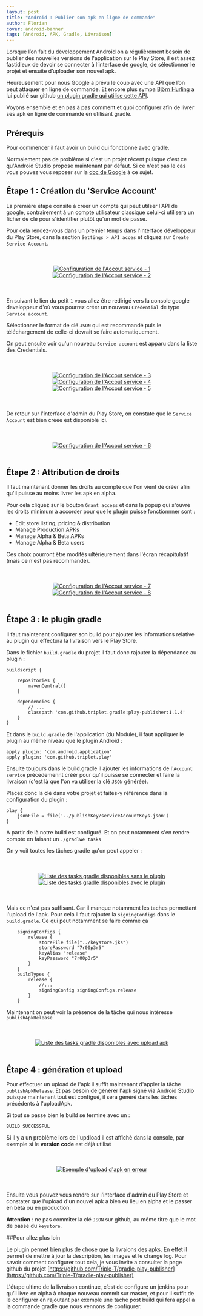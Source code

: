 ```yaml
---
layout: post
title: "Android : Publier son apk en ligne de commande"
author: Florian
cover: android-banner
tags: [Android, APK, Gradle, Livraison]
---
```


Lorsque l’on fait du développement Android on a régulièrement besoin de publier des nouvelles versions de l'application sur le Play Store, 
il est assez fastidieux de devoir se connecter à l’interface de google, de sélectionner le projet et ensuite d’uploader son nouvel apk.

Heureusement pour nous Google a prévu le coup avec une API que l’on peut attaquer en ligne de commande.
Et encore plus sympa [Björn Hurling](https://plus.google.com/+Bj%C3%B6rnHurling/posts) a lui publié sur github 
[un plugin gradle qui utilise cette API](https://github.com/Triple-T/gradle-play-publisher).

Voyons ensemble et en pas à pas comment et quoi configurer afin de livrer ses apk en ligne de commande en utilisant gradle.

<!-- break -->
  
## Prérequis

Pour commencer il faut avoir un build qui fonctionne avec gradle. 

Normalement pas de problème si c'est un projet récent puisque c'est ce qu'Android Studio propose maintenant par défaut.
Si ce n'est pas le cas vous pouvez vous reposer sur la [doc de Google](http://tools.android.com/tech-docs/new-build-system/intellij_to_gradle) à ce sujet.


## Étape 1 : Création du 'Service Account'

La première étape consite à créer un compte qui peut utilser l'API de google, contrairement à un compte utilisateur classique celui-ci utilisera un ficher de clé pour s'identifier plutôt qu'un mot de passe.

Pour cela rendez-vous dans un premier temps dans l'interface développeur du Play Store, dans la section `Settings > API acces` et cliquez sur `Create Service Account`.

<div style="text-align:center;margin:50px">
  <a href="/images/postAndroidGradle/Android_Gradle_PublishAPK_ConfigureAccount_Screen1.png" data-lightbox="group-1" title="Configuration de l'Accout service - 1" class="inlineBoxes">
    <img class="medium" src="/images/postAndroidGradle/Android_Gradle_PublishAPK_ConfigureAccount_Screen1.png" alt="Configuration de l'Accout service - 1"/>
  </a>
  <a href="/images/postAndroidGradle/Android_Gradle_PublishAPK_ConfigureAccount_Screen2.png" data-lightbox="group-1" title="Configuration de l'Accout service - 2" class="inlineBoxes">
    <img class="medium" src="/images/postAndroidGradle/Android_Gradle_PublishAPK_ConfigureAccount_Screen2.png" alt="Configuration de l'Accout service - 2"/>
  </a>
</div>

En suivant le lien du petit `1` vous allez être redirigé vers la console google developpeur d'où vous pourrez créer un nouveau `Credential`  de type `Service account`.

Sélectionner le format de clé `JSON` qui est recommandé puis le téléchargement de celle-ci devrait se faire automatiquement.

On peut ensuite voir qu'un nouveau `Service account` est apparu dans la liste des Credentials.

<div style="text-align:center;margin:50px">
  <a href="/images/postAndroidGradle/Android_Gradle_PublishAPK_ConfigureAccount_Screen3.png" data-lightbox="group-1" title="Configuration de l'Accout service - 3" class="inlineBoxes">
    <img class="medium" src="/images/postAndroidGradle/Android_Gradle_PublishAPK_ConfigureAccount_Screen3.png" alt="Configuration de l'Accout service - 3"/>
  </a>
  <a href="/images/postAndroidGradle/Android_Gradle_PublishAPK_ConfigureAccount_Screen4.png" data-lightbox="group-1" title="Configuration de l'Accout service - 4" class="inlineBoxes">
    <img class="medium" src="/images/postAndroidGradle/Android_Gradle_PublishAPK_ConfigureAccount_Screen4.png" alt="Configuration de l'Accout service - 4"/>
  </a> 
  <a href="/images/postAndroidGradle/Android_Gradle_PublishAPK_ConfigureAccount_Screen5.png" data-lightbox="group-1" title="Configuration de l'Accout service - 5" class="inlineBoxes">
    <img class="medium" src="/images/postAndroidGradle/Android_Gradle_PublishAPK_ConfigureAccount_Screen5.png" alt="Configuration de l'Accout service - 5"/>
  </a>
</div>


De retour sur l'interface d'admin du Play Store, on constate que le `Service Account` est bien créée est disponible ici.

<div style="text-align:center;margin:50px">
  <a href="/images/postAndroidGradle/Android_Gradle_PublishAPK_ConfigureAccount_Screen6.png" data-lightbox="group-1" title="Configuration de l'Accout service - 6" class="inlineBoxes">
    <img class="medium" src="/images/postAndroidGradle/Android_Gradle_PublishAPK_ConfigureAccount_Screen6.png" alt="Configuration de l'Accout service - 6"/>
  </a>
</div>
    

## Étape 2 : Attribution de droits
Il faut maintenant donner les droits au compte que l'on vient de créer afin qu'il puisse au moins livrer les apk en alpha.

Pour cela cliquez sur le bouton `Grant access` et dans la popup qui s'ouvre les droits minimum à accorder pour que le plugin puisse fonctionnner sont : 

 * Edit store listing, pricing & distribution
 * Manage Production APKs
 * Manage Alpha & Beta APKs
 * Manage Alpha & Beta users

Ces choix pourront être modifés ultérieurement dans l'écran récapitulatif (mais ce n'est pas recommandé).

<div style="text-align:center;margin:50px">
  <a href="/images/postAndroidGradle/Android_Gradle_PublishAPK_ConfigureAccount_Screen7.png" data-lightbox="group-1" title="Configuration de l'Accout service - 7" class="inlineBoxes">
    <img class="medium" src="/images/postAndroidGradle/Android_Gradle_PublishAPK_ConfigureAccount_Screen7.png" alt="Configuration de l'Accout service - 7"/>
  </a>
  <a href="/images/postAndroidGradle/Android_Gradle_PublishAPK_ConfigureAccount_Screen8.png" data-lightbox="group-1" title="Configuration de l'Accout service - 8" class="inlineBoxes">
    <img class="medium" src="/images/postAndroidGradle/Android_Gradle_PublishAPK_ConfigureAccount_Screen8.png" alt="Configuration de l'Accout service - 8"/>
  </a>
</div>

## Étape 3 : le plugin gradle
Il faut maintenant configurer son build pour ajouter les informations relative au plugin qui effectura la livraison vers le Play Store.

Dans le fichier `build.gradle` du projet il faut donc rajouter la dépendance au plugin :


    buildscript {
    
        repositories {
            mavenCentral()
        }
    
        dependencies {
            // ...
            classpath 'com.github.triplet.gradle:play-publisher:1.1.4'
        }
    }


Et dans le `build.gradle` de l'application (du Module), il faut appliquer le plugin au même niveau que le plugin Android :

    apply plugin: 'com.android.application'
    apply plugin: 'com.github.triplet.play'

Ensuite toujours dans le build.gradle il ajouter les informations de l'`Account service` précedemennt créér pour qu'il puisse se connecter et faire la livraison 
(c'est là que l'on va utiliser la clé `JSON` générée).

Placez donc la clé dans votre projet et faites-y référence dans la configuration du plugin :

    play {
        jsonFile = file('../publishKey/serviceAccountKeys.json')
    }


A partir de là notre build est configuré. Et on peut notamment s'en rendre compte en faisant un `./gradlwe tasks` 

On y voit toutes les tâches gradle qu'on peut appeler : 

<div style="text-align:center;margin:50px">
  <a href="/images/postAndroidGradle/Android_Gradle_PublishAPK_Gradlew_tasks_config_before.png" data-lightbox="group-1" title="Liste des tasks gradle disponibles sans le plugin" class="inlineBoxes">
    <img class="medium" src="/images/postAndroidGradle/Android_Gradle_PublishAPK_Gradlew_tasks_config_before.png" alt="Liste des tasks gradle disponibles sans le plugin"/>
  </a>
  <a href="/images/postAndroidGradle/Android_Gradle_PublishAPK_Gradlew_tasks_config_after.png" data-lightbox="group-1" title="Liste des tasks gradle disponibles avec le plugin" class="inlineBoxes">
    <img class="medium" src="/images/postAndroidGradle/Android_Gradle_PublishAPK_Gradlew_tasks_config_after.png" alt="Liste des tasks gradle disponibles avec le plugin"/>
  </a>
</div>

Mais ce n'est pas suffisant. Car il manque notamment les taches permettant l'upload de l'apk. Pour cela il faut rajouter la `signingConfigs` dans le `build.gradle`.
Ce qui peut notamment se faire comme ça

        signingConfigs {
            release {
                storeFile file("../keystore.jks")
                storePassword "7r00p3r5"
                keyAlias "release"
                keyPassword "7r00p3r5"
            }
        }
        buildTypes {
            release {
                //...
                signingConfig signingConfigs.release
            }
        }
        
        
Maintenant on peut voir la présence de la tâche qui nous intéresse `publishApkRelease`

<div style="text-align:center;margin:50px">
  <a href="/images/postAndroidGradle/Android_Gradle_PublishAPK_Gradlew_tasks_config_complete.png" data-lightbox="group-1" title="Liste des tasks gradle disponibles avec upload apk" class="inlineBoxes">
    <img class="medium" src="/images/postAndroidGradle/Android_Gradle_PublishAPK_Gradlew_tasks_config_complete.png" alt="Liste des tasks gradle disponibles avec upload apk"/>
  </a>
</div>        

## Étape 4 : génération et upload

Pour effectuer un upload de l'apk il suffit maintenant d'appler la tâche `publishApkRelease`. Et pas besoin de générer l'apk signé via Android Studio puisque maintenant tout est configué, il sera généré dans les tâches précédents à l'uploadApk.

Si tout se passe bien le build se termine avec un : 
    
    BUILD SUCCESSFUL

Si il y a un problème lors de l'updload il est affiché dans la console, par exemple si le __version code__ est déjà utilisé 

<div style="text-align:center;margin:50px">
  <a href="/images/postAndroidGradle/Android_Gradle_PublishAPK_Gradlew_upload_ko.png" data-lightbox="group-1" title="Exemple d'upload d'apk en erreur" class="inlineBoxes">
    <img class="medium" src="/images/postAndroidGradle/Android_Gradle_PublishAPK_Gradlew_upload_ko.png" alt="Exemple d'upload d'apk en erreur"/>
  </a>
</div>    


Ensuite vous pouvez vous rendre sur l'interface d'admin du Play Store et constater que l'upload d'un nouvel apk a bien eu lieu en alpha et le passer en bêta ou en production.


__Attention__ : ne pas commiter la clé `JSON` sur github, au même titre que le mot de passe du `keystore`.


##Pour allez plus loin 

Le plugin permet bien plus de chose que la livraions des apks. En effet il permet de mettre à jour la description, les images et le change log.
Pour savoir comment configurer tout cela, je vous invite a consulter la page github du projet [https://github.com/Triple-T/gradle-play-publisher](https://github.com/Triple-T/gradle-play-publisher)

L'étape ultime de la livraison continue, c’est de configure un jenkins pour qu’il livre en alpha à chaque nouveau commit sur master, et pour il suffit de le configurer en rajoutant par exemple une tache post build qui fera appel a la commande gradle que nous vennons de configurer.

